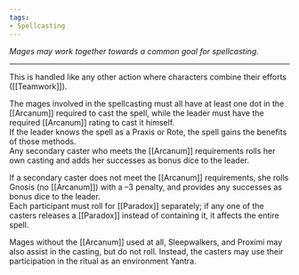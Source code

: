 ```yaml
---
tags:
- Spellcasting
---
```


_Mages may work together towards a common goal for spellcasting._

---

This is handled like any other action where characters combine their efforts ([[Teamwork]]).

The mages involved in the spellcasting must all have at least one dot in the [[Arcanum]] required to cast the spell, while the leader must have the required [[Arcanum]] rating to cast it himself.\
If the leader knows the spell as a Praxis or Rote, the spell gains the benefits of those methods.\
Any secondary caster who meets the [[Arcanum]] requirements rolls her own casting and adds her successes as bonus dice to the leader.

If a secondary caster does not meet the [[Arcanum]] requirements, she rolls Gnosis (no [[Arcanum]]) with a –3 penalty, and provides any successes as bonus dice to the leader.\
Each participant must roll for [[Paradox]] separately; if any one of the casters releases a [[Paradox]] instead of containing it, it affects the entire spell.

Mages without the [[Arcanum]] used at all, Sleepwalkers, and Proximi may also assist in the casting, but do not roll. Instead, the casters may use their participation in the ritual as an environment Yantra.